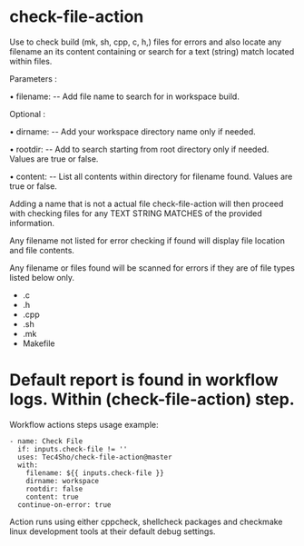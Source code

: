 # check-file-action
Use to check build (mk, sh, cpp, c, h,) files for errors and also locate any filename an its content containing or search for a text (string) match located within files.

Parameters :

• filename:  -- Add file name to search for in workspace build. 

Optional :

• dirname:  -- Add your workspace directory name only if needed.

• rootdir:  -- Add to search starting from root directory only if needed. Values are true or false.

• content:  -- List all contents within directory for filename found. Values are true or false.

Adding a name that is not a actual file check-file-action will then proceed with checking files for any TEXT STRING MATCHES of the provided information.

Any filename not listed for error checking if found will display file location and file contents.

Any filename or files found will be scanned for errors if they are of file types listed below only.
- .c
- .h
- .cpp
- .sh
- .mk
- Makefile

# Default report is found in workflow logs. Within (check-file-action) step.

Workflow actions steps usage example:


    - name: Check File
      if: inputs.check-file != ''
      uses: Tec4Sho/check-file-action@master
      with:
        filename: ${{ inputs.check-file }}
        dirname: workspace
        rootdir: false
        content: true
      continue-on-error: true


Action runs using either cppcheck, shellcheck packages and checkmake linux development tools at their default debug settings.
